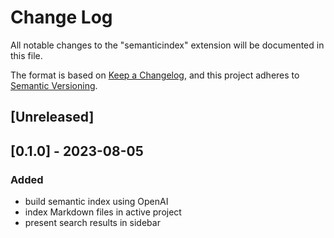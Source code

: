 # Change Log

All notable changes to the "semanticindex" extension will be documented in this file.

The format is based on [Keep a Changelog](https://keepachangelog.com/en/1.0.0/),
and this project adheres to [Semantic Versioning](https://semver.org/spec/v2.0.0.html).

## [Unreleased]

## [0.1.0] - 2023-08-05

### Added

- build semantic index using OpenAI
- index Markdown files in active project
- present search results in sidebar


